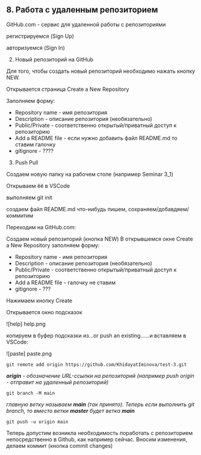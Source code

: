 ## 8. Работа с удаленным репозиторием 

GitHub.com - сервис для удаленной работы с репозиториями

регистрируемся (Sign Up)

авторизуемся (Sign In)

2. Новый репозиторий на GitHub

Для того, чтобы создать новый репозиторий необходимо нажать кнопку NEW.

Открывается страница Create a New Repository

Заполняем форму:

- Repository name - имя репозитория
- Description - описание репозитория (необязательно)
- Public/Private - соответственно открытый/приватный доступ к репозиторию
- Add a README file - если нужно добавить файл README.md то ставим галочку
- gitignore - ????




3. Push Pull

Создаем новую папку на рабочем столе (например Seminar 3_1)

Открываем ёё в VSCode

выполняем git init

создаем файл README.md
что-нибудь пишем, сохраняем/добавдяем/коммитим 

Переходим на GitHub.com:

Создаем новый репозиторий (кнопка NEW)
В открывшемся окне Create a New Repository заполняем форму:

- Repository name - имя репозитория
- Description - описание репозитория (необязательно)
- Public/Private - соответственно открытый/приватный доступ к репозиторию
- Add a README file - галочку не ставим
- gitignore - ???

Нажимаем кнопку Create

Открывается окно подсказок

![help] help.png

копируем в буфер подсказки из...or push an existing......и вставляем в VSCode:

![paste] paste.png

    git remote add origin https://github.com/KhidayatIminova/test-3.git  

***origin** - обозначение URL-ссылки на репозиторий (например push origin - отправит на удаленный репозиторий)*

    git branch -M main

*главную ветку называем **main** (так принято). Теперь если выполнить git branch, то вместо ветки **master** будет  ветка **main***

    git push -u origin main
    
   Теперь допустим возникла необходимость поработать с репозиторием непосредственно в Github, как например сейчас.
   Вносим изменения, делаем коммит (кнопка commit changes)
